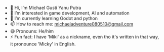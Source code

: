 - 👋 Hi, I’m Michael Gusti Yanu Putra
- 👀 I’m interested in game development, AI and automation
- 🌱 I’m currently learning Godot and python
- 📫 How to reach me: michaeladventure080510@gmail.com
- 😄 Pronouns: He/him
- ⚡ Fun fact: I have 'Miki' as a nickname, even tho it's written in that way, it pronounce 'Micky' in English.
